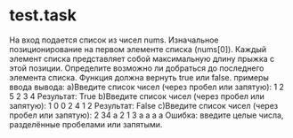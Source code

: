 # test.task
На вход подается список из чисел nums. Изначальное позиционирование на первом элементе списка (nums[0]). Каждый элемент списка представляет собой максимальную длину прыжка с этой позиции. Определите возможно ли добраться до последнего элемента списка. Функция должна вернуть true или false.
примеры ввода вывода: 
a)Введите список чисел (через пробел или запятую): 1 2 5 2 3 4
Результат: True
b)Введите список чисел (через пробел или запятую): 1 0 0 2 4 1 2
Результат: False
c)Введите список чисел (через пробел или запятую): 2 34 a 2 1 3 a a a a 
Ошибка: введите целые числа, разделённые пробелами или запятыми.
